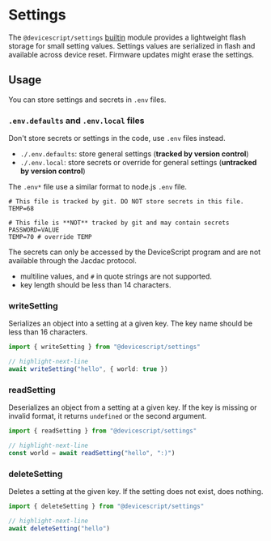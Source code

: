 # Settings

The `@devicescript/settings` [builtin](/developer/packages) module provides a lightweight flash storage for small setting values.
Settings values are serialized in flash and available across device reset. Firmware updates might erase the settings.

## Usage

You can store settings and secrets in `.env` files.

### `.env.defaults` and `.env.local` files

Don't store secrets or settings in the code, use `.env` files instead.

-   `./.env.defaults`: store general settings (**tracked by version control**)
-   `./.env.local`: store secrets or override for general settings (**untracked by version control**)

The `.env*` file use a similar format to node.js `.env` file.

```env title="./.env.defaults"
# This file is tracked by git. DO NOT store secrets in this file.
TEMP=68
```

```env title="./.env.local"
# This file is **NOT** tracked by git and may contain secrets
PASSWORD=VALUE
TEMP=70 # override TEMP
```

The secrets can only be accessed by the DeviceScript program and are not available through the Jacdac protocol.

-   multiline values, and `#` in quote strings are not supported.
-   key length should be less than 14 characters.

### writeSetting

Serializes an object into a setting at a given key. The key name should be less than 16 characters.

```ts
import { writeSetting } from "@devicescript/settings"

// highlight-next-line
await writeSetting("hello", { world: true })
```

### readSetting

Deserializes an object from a setting at a given key. If the key is missing or invalid format, it returns `undefined` or the second argument.

```ts
import { readSetting } from "@devicescript/settings"

// highlight-next-line
const world = await readSetting("hello", ":)")
```

### deleteSetting

Deletes a setting at the given key. If the setting does not exist, does nothing.

```ts
import { deleteSetting } from "@devicescript/settings"

// highlight-next-line
await deleteSetting("hello")
```
